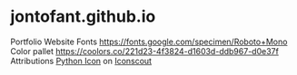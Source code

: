 # jontofant.github.io
Portfolio Website
Fonts https://fonts.google.com/specimen/Roboto+Mono
Color pallet https://coolors.co/221d23-4f3824-d1603d-ddb967-d0e37f
Attributions
<a href="https://iconscout.com/icons/python" target="_blank">Python Icon</a> on <a href="https://iconscout.com">Iconscout</a>
